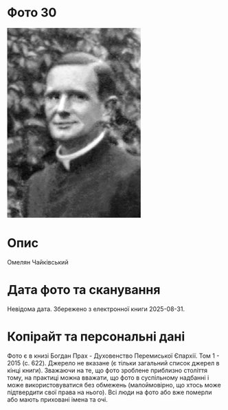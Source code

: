# Фото 30 #

[<img src="photo_030.jpg" />](https://drive.google.com/file/d/1Ym_7euMvs0qPZ3fTv7A5N7ZxhKcSeMVa/view)

# Опис #

Омелян Чайківський

# Дата фото та сканування #

Невідома дата. Збережено з електронної книги 2025-08-31.

# Копірайт та персональні дані #

Фото є в книзі Богдан Прах - Духовенство Перемиської Єпархії. Том 1 - 2015 (с. 622). Джерело не вказане (є тільки загальний список джерел в кінці книги). Зважаючи на те, що фото зроблене приблизно століття тому, на практиці можна вважати, що фото в суспільному надбанні і може використовуватися без обмежень (малоймовірно, що хтось може підтвердити свої права на нього). Всі люди на фото або вже померли або мають приховані імена та очі.
